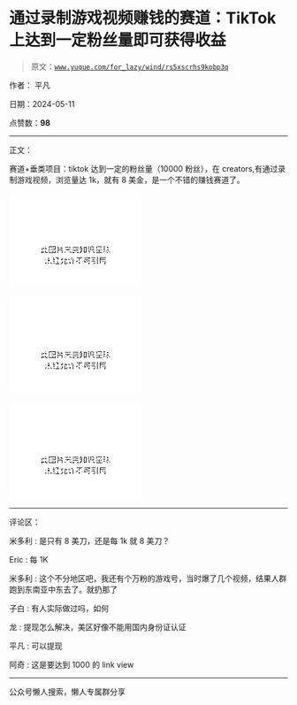 # 通过录制游戏视频赚钱的赛道：TikTok 上达到一定粉丝量即可获得收益

> 原文：[`www.yuque.com/for_lazy/wind/rs5xscrhs9kobp3q`](https://www.yuque.com/for_lazy/wind/rs5xscrhs9kobp3q)

作者： 平凡

日期：2024-05-11

点赞数：**98**

* * *

正文：

赛道+垂类项目：tiktok 达到一定的粉丝量（10000 粉丝），在 creators,有通过录制游戏视频，浏览量达 1k，就有 8 美金，是一个不错的赚钱赛道了。

![](img/5d44cec5e36a424b941d514b3b027b34.png)

![](img/2a15e11108a62f2a119889c21cafbc92.png)

![](img/e76b7c18a0d7ab968530ac5c9a1d87b4.png)

* * *

评论区：

米多利 : 是只有 8 美刀，还是每 1k 就 8 美刀？

Eric : 每 1K

米多利 : 这个不分地区吧，我还有个万粉的游戏号，当时爆了几个视频，结果人群跑到东南亚中东去了。就扔那了

子白 : 有人实际做过吗，如何

龙 : 提现怎么解决，美区好像不能用国内身份证认证

平凡 : 可以提现

阿奇 : 这是要达到 1000 的 link view

* * *

公众号懒人搜索，懒人专属群分享